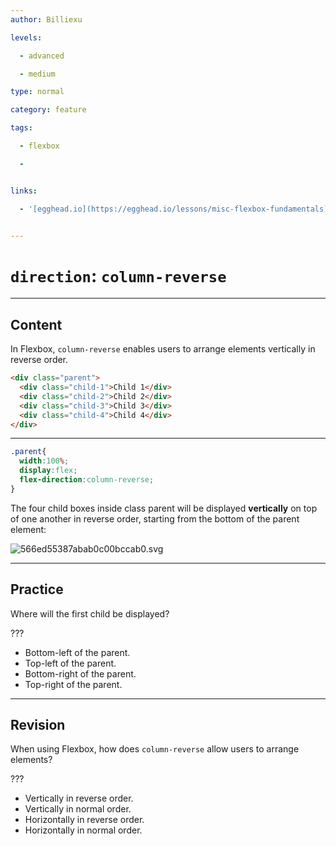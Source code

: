 ```yaml
---
author: Billiexu

levels:

  - advanced

  - medium

type: normal

category: feature

tags:

  - flexbox

  - 


links:

  - '[egghead.io](https://egghead.io/lessons/misc-flexbox-fundamentals){website}'


---
```


# `direction`: `column-reverse`

---
## Content

In Flexbox, `column-reverse` enables users to arrange elements vertically in reverse order.


```html
<div class="parent">
  <div class="child-1">Child 1</div>
  <div class="child-2">Child 2</div>
  <div class="child-3">Child 3</div>
  <div class="child-4">Child 4</div>
</div>

```
___


```css
.parent{
  width:100%;
  display:flex;
  flex-direction:column-reverse;
}

```
The four child boxes inside class parent will be displayed **vertically** on top of one another in reverse order, starting from the bottom of the parent element:

![566ed55387abab0c00bccab0.svg](%3Csvg%20width=%22100%25%22%20height=%22auto%22%20viewBox=%220%200%20810%20310%22%20fill=%22#fff%22%20font-family=%22'Roboto',sans-serif%22%20font-size=%2240px%22%0D%0A%20xmlns=%22http://www.w3.org/2000/svg%22%20xmlns:xlink=%22http://www.w3.org/1999/xlink%22%20%20version=%221.2%22%20baseProfile=%22tiny%22%3E%0D%0A%3Cg%3E%0D%0A%09%3Crect%20x=%220%22%20y=%220%22%20width=%22800%22%20height=%22302%22%20fill=%22#596193%22/%3E%0D%0A%3C/g%3E%0D%0A%0D%0A%3Cg%3E%0D%0A%09%3Crect%20x=%2215%22%20y=%2260.5%22%20width=%22400%22%20height=%2259%22%20fill=%22transparent%22%20stroke=%22#fff%22%20stroke-width=%222%22/%3E%0D%0A%09%3Ctext%20x=%22160%22%20y=%22105.5%22%3EChild%204%3C/text%3E%0D%0A%3C/g%3E%0D%0A%3Cg%3E%0D%0A%09%3Crect%20x=%2215%22%20y=%22121%22%20width=%22400%22%20height=%2259%22%20fill=%22transparent%22%20stroke=%22#fff%22%20stroke-width=%222%22/%3E%0D%0A%09%3Ctext%20x=%22160%22%20y=%22166%22%3EChild%203%3C/text%3E%0D%0A%3C/g%3E%0D%0A%3Cg%3E%0D%0A%09%3Crect%20x=%2215%22%20y=%22181.5%22%20width=%22400%22%20height=%2259%22%20fill=%22transparent%22%20stroke=%22#fff%22%20stroke-width=%222%22/%3E%0D%0A%09%3Ctext%20x=%22160%22%20y=%22226.5%22%3EChild%202%3C/text%3E%0D%0A%3C/g%3E%0D%0A%3Cg%3E%0D%0A%09%3Crect%20x=%2215%22%20y=%22242%22%20width=%22400%22%20height=%2259%22%20fill=%22transparent%22%20stroke=%22#fff%22%20stroke-width=%222%22/%3E%0D%0A%09%3Ctext%20x=%22160%22%20y=%22287%22%3EChild%201%3C/text%3E%0D%0A%3C/g%3E%0D%0A%3C/svg%3E)

---
## Practice

Where will the first child be displayed?

???

* Bottom-left of the parent.
* Top-left of the parent.
* Bottom-right of the parent.
* Top-right of the parent.

---
## Revision

When using Flexbox, how does `column-reverse` allow users to arrange elements?

 ???


* Vertically in reverse order.
* Vertically in normal order.
* Horizontally in reverse order.
* Horizontally in normal order.

